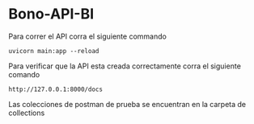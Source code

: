 # Bono-API-BI

Para correr el API corra el siguiente commando

	uvicorn main:app --reload

Para verificar que la API esta creada correctamente corra el siguiente comando

	http://127.0.0.1:8000/docs

Las colecciones de postman de prueba se encuentran en la carpeta de collections